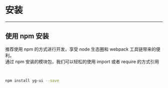 # 安装

----

## 使用 npm 安装
推荐使用 npm 的方式进行开发，享受 node 生态圈和 webpack 工具链带来的便利。<br/>
通过 npm 安装的模块包，我们可以轻松的使用 import 或者 require 的方式引用

<br/>

```bash
npm install yg-ui --save
```
<div></div>
